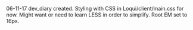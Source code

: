 06-11-17
dev_diary created.
Styling with CSS in Loqui/client/main.css for now. Might want or need to learn LESS in order to simplify.
Root EM set to 16px.
